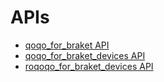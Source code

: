 # APIs

- [qoqo_for_braket API](qoqo_for_braket_api/html/index.html)
- [qoqo_for_braket_devices API](qoqo_for_braket_devices_api/html/index.html)
- [roqoqo_for_braket_devices API](roqoqo_for_braket_devices_api/roqoqo_for_braket_devices/index.html)